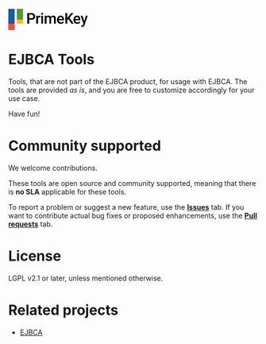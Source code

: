 ![PrimeKey](primekey_logo.png)
# EJBCA Tools
Tools, that are not part of the EJBCA product, for usage with EJBCA. The tools are provided _as is_, and you are free to customize accordingly for your use case. 

Have fun!

# Community supported 
We welcome contributions.

These tools are open source and community supported, meaning that there is **no SLA** applicable for these tools. 

To report a problem or suggest a new feature, use the **[Issues](../../issues)** tab. If you want to contribute actual bug fixes or proposed enhancements, use the **[Pull requests](../../pulls)** tab.

# License
LGPL v2.1 or later, unless mentioned otherwise.

# Related projects
* [EJBCA](https://github.com/primekeydevs/ejbca-ce)
